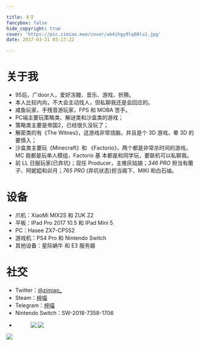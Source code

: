```yaml
---

title: 关于
fancybox: false
hide_copyright: true
cover: 'https://pic.zimiao.moe/cover/ub4ihgy9lq08lu1.jpg'
date: 2017-03-21 03:17:22

---
```

# 关于我
- 95后，广door人，爱好冻鳗、音乐、游戏、折腾。
- 本人比较内向，不大会主动找人，但私聊我还是会回应的。
- 咸鱼玩家，手残音游玩家，FPS 和 MOBA 苦手。
- PC端主要玩策略类、解谜类和沙盒类的游戏；
- 策略类主要是帝国2，已经很久没玩了；
- 解密类的有《The Witnes》，这游戏非常烧脑，并且是个 3D 游戏，晕 3D 的要慎入；
- 沙盒类主要玩《Minecraft》和 《Factorio》，两个都是非常杀时间的游戏，MC 我都是玩单人模组，Factorio 基 本都是和同学玩，要联机可以私聊我。
- 前 LL 日服玩家(已弃坑)；现任 Producer，主推灰姑娘；*346 PRO* 担当有蘭子、阿妮婭和卯月；*765 PRO* (弃坑状态)担当阁下、MIKI 和白石䌷。

# 设备
- 爪机：XiaoMi MIX2S 和 ZUK Z2
- 平板：IPad Pro 2017 10.5 和 IPad Mini 5
- PC：Hasee ZX7-CP5S2
- 游戏机：PS4 Pro 和 Nintendo Switch
- 其他设备：星际蜗牛 和 E3 服务器

# 社交
- Twitter：[@zimiao_](https://%74%77%69%74%74%65%72%2E%63%6F%6D/zimiao_)
- Steam：[梓喵](https://%73%74%65%61%6D%63%6F%6D%6D%75%6E%69%74%79%2E%63%6F%6D/id/zimiaomoe)
- Telegram：[梓喵](https://%74%2E%6D%65/A_Zimiao)
- Nintendo Switch：SW-2018-7358-1706
- <figure class="half"><img align="left" src="https://%70%73%6E%63%61%72%64%2E%7A%69%6D%69%61%6F%2E%6D%6F%65/1/zimiao_.png" /><img align="left" src="https://%70%73%6E%63%61%72%64%2E%7A%69%6D%69%61%6F%2E%6D%6F%65/1/taoqixiong.png" />
<img align="left" src="https://%64%65%72%65%73%75%74%65%2E%6D%65/368527583/large" />
</figure>

